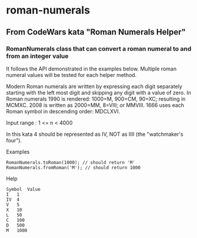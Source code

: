 # roman-numerals

## From CodeWars kata "Roman Numerals Helper"

### RomanNumerals class that can convert a roman numeral to and from an integer value

It follows the API demonstrated in the examples below. Multiple roman numeral values will be tested for each helper method.

Modern Roman numerals are written by expressing each digit separately starting with the left most digit and skipping any digit with a value of zero. In Roman numerals 1990 is rendered: 1000=M, 900=CM, 90=XC; resulting in MCMXC. 2008 is written as 2000=MM, 8=VIII; or MMVIII. 1666 uses each Roman symbol in descending order: MDCLXVI.

Input range : 1 <= n < 4000

In this kata 4 should be represented as IV, NOT as IIII (the "watchmaker's four").

Examples
```
RomanNumerals.toRoman(1000); // should return 'M'
RomanNumerals.fromRoman('M'); // should return 1000
```

Help
```
Symbol	Value
I	1
IV	4
V	5
X	10
L	50
C	100
D	500
M	1000

